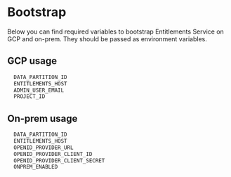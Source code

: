 # Bootstrap

Below you can find required variables to bootstrap Entitlements Service on GCP and on-prem. They should be passed as environment variables.

## GCP usage

```bash
  DATA_PARTITION_ID
  ENTITLEMENTS_HOST
  ADMIN_USER_EMAIL
  PROJECT_ID
```

## On-prem usage

```bash
  DATA_PARTITION_ID
  ENTITLEMENTS_HOST
  OPENID_PROVIDER_URL
  OPENID_PROVIDER_CLIENT_ID
  OPENID_PROVIDER_CLIENT_SECRET
  ONPREM_ENABLED
```
